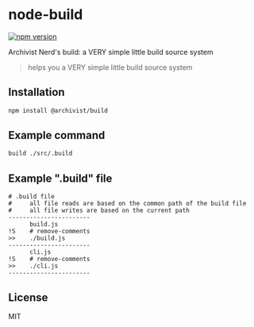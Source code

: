 # node-build
[![npm version](https://img.shields.io/npm/v/@archivist/build.svg)](https://www.npmjs.com/package/@archivist/build)

Archivist Nerd's build: a VERY simple little build source system

> helps you a VERY simple little build source system


## Installation

```sh
npm install @archivist/build
```

## Example command

```sh
build ./src/.build
```

## Example ".build" file

```text
# .build file
#     all file reads are based on the common path of the build file
#     all file writes are based on the current path
-----------------------
      build.js
!S    # remove-comments
>>    ./build.js
-----------------------
      cli.js
!S    # remove-comments
>>    ./cli.js
-----------------------
```

## License

MIT